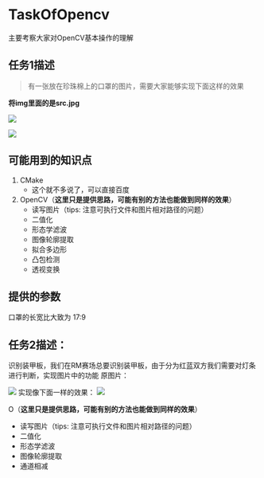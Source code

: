 # TaskOfOpencv

主要考察大家对OpenCV基本操作的理解

## 任务1描述
> 有一张放在珍珠棉上的口罩的图片，需要大家能够实现下面这样的效果

**将img里面的是src.jpg**

![](https://img-qn.51miz.com/Element/00/75/76/41/dec41646_E757641_81d62569.png!/quality/90/unsharp/true/compress/true/format/png/fw/300)

![](https://github.com/nishangyumei/Assessment/blob/main/opencv/assets/result.jpg?raw=true)
## 可能用到的知识点
1. CMake
   + 这个就不多说了，可以直接百度
2. OpenCV（**这里只是提供思路，可能有别的方法也能做到同样的效果**）
   + 读写图片（tips: 注意可执行文件和图片相对路径的问题）
   + 二值化
   + 形态学滤波
   + 图像轮廓提取
   + 拟合多边形
   + 凸包检测
   + 透视变换

## 提供的参数
口罩的长宽比大致为 17:9


## 任务2描述：
识别装甲板，我们在RM赛场总要识别装甲板，由于分为红蓝双方我们需要对灯条进行判断，实现图片中的功能
原图片：

![](https://img-blog.csdnimg.cn/ad7c029bf2674677b05faaa8f8b221f6.gif)
实现像下面一样的效果：
![](https://img-blog.csdnimg.cn/635ac48f3dbd4c63a112719fd7c90936.gif)

O（**这里只是提供思路，可能有别的方法也能做到同样的效果**）
   + 读写图片（tips: 注意可执行文件和图片相对路径的问题）
   + 二值化
   + 形态学滤波
   + 图像轮廓提取
   + 通道相减
   



